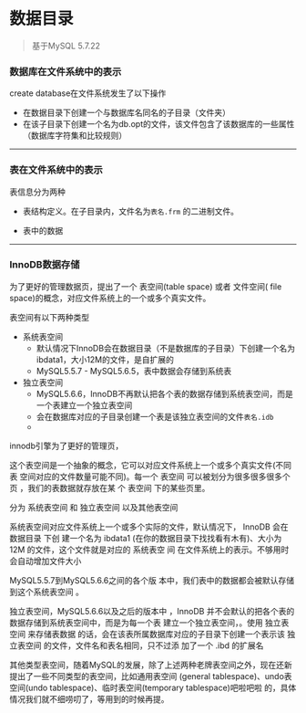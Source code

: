 # 数据目录

> 基于MySQL 5.7.22

### 数据库在文件系统中的表示

create database在文件系统发生了以下操作

- 在数据目录下创建一个与数据库名同名的子目录（文件夹）
- 在该子目录下创建一个名为db.opt的文件，该文件包含了该数据库的一些属性（数据库字符集和比较规则）

------

### 表在文件系统中的表示

表信息分为两种

- 表结构定义。在子目录内，文件名为`表名.frm` 的二进制文件。

- 表中的数据

------

### InnoDB数据存储

为了更好的管理数据页，提出了一个 表空间(table space) 或者 文件空间( file space)的概念，对应文件系统上的一个或多个真实文件。

表空间有以下两种类型

- 系统表空间
  - 默认情况下InnoDB会在数据目录（不是数据库的子目录）下创建一个名为ibdata1，大小12M的文件，是自扩展的
  - MySQL5.5.7 - MySQL5.6.5，表中数据会存储到系统表
- 独立表空间
  - MySQL5.6.6，InnoDB不再默认把各个表的数据存储到系统表空间，而是一个表建立一个独立表空间
  - 会在数据库对应的子目录创建一个表是该独立表空间的文件`表名.idb`
  - 







innodb引擎为了更好的管理页，

这个表空间是一个抽象的概念，它可以对应文件系统上一个或多个真实文件(不同表 空间对应的文件数量可能不同)。每一个 表空间 可以被划分为很多很多很多个 页 ，我们的表数据就存放在某 个 表空间 下的某些页里。



分为 系统表空间 和 独立表空间 以及其他表空间



系统表空间对应文件系统上一个或多个实际的文件，默认情况下， InnoDB 会在 数据目录 下创 建一个名为 ibdata1 (在你的数据目录下找找看有木有)、大小为 12M 的文件，这个文件就是对应的 系统表空 间 在文件系统上的表示。不够用时会自动增加文件大小

MySQL5.5.7到MySQL5.6.6之间的各个版 本中，我们表中的数据都会被默认存储到这个系统表空间 。



独立表空间，MySQL5.6.6以及之后的版本中 ，InnoDB 并不会默认的把各个表的数据存储到系统表空间中，而是为每一个表 建立一个独立表空间，。使用 独立表空间 来存储表数据 的话，会在该表所属数据库对应的子目录下创建一个表示该 独立表空间 的文件，文件名和表名相同，只不过添 加了一个 .ibd 的扩展名



其他类型表空间，随着MySQL的发展，除了上述两种老牌表空间之外，现在还新提出了一些不同类型的表空间，比如通用表空间 (general tablespace)、undo表空间(undo tablespace)、临时表空间(temporary tablespace)吧啦吧啦 的，具体情况我们就不细唠叨了，等用到的时候再提。